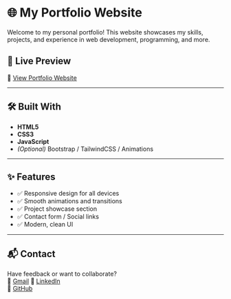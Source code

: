 # 🌐 My Portfolio Website

Welcome to my personal portfolio! This website showcases my skills, projects, and experience in web development, programming, and more.

## 🚀 Live Preview

🔗 [View Portfolio Website](https://SatwikaBehara99.github.io/portfolio)  

---

## 🛠️ Built With

- **HTML5**
- **CSS3**
- **JavaScript**
- *(Optional)* Bootstrap / TailwindCSS / Animations

---



## ✨ Features

- ✅ Responsive design for all devices
- ✅ Smooth animations and transitions
- ✅ Project showcase section
- ✅ Contact form / Social links
- ✅ Modern, clean UI

---



## 📬 Contact

Have feedback or want to collaborate?  
📧 [Gmail](satwikabehara99@gmail.com)
🔗 [LinkedIn](https://www.linkedin.com/in/satwika-behara-457578353/)  
🐙 [GitHub](https://github.com/SatwikaBehara99)


